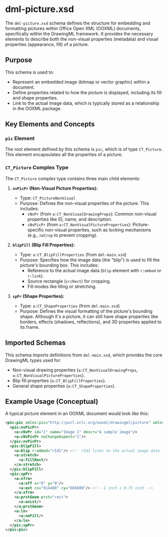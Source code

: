 # dml-picture.xsd

The `dml-picture.xsd` schema defines the structure for embedding and formatting pictures within Office Open XML (OOXML) documents, specifically within the DrawingML framework. It provides the necessary elements to describe both the non-visual properties (metadata) and visual properties (appearance, fill) of a picture.

## Purpose

This schema is used to:
*   Represent an embedded image (bitmap or vector graphic) within a document.
*   Define properties related to how the picture is displayed, including its fill and shape properties.
*   Link to the actual image data, which is typically stored as a relationship in the OOXML package.

## Key Elements and Concepts

### `pic` Element

The root element defined by this schema is `pic`, which is of type `CT_Picture`. This element encapsulates all the properties of a picture.

### `CT_Picture` Complex Type

The `CT_Picture` complex type contains three main child elements:

1.  **`nvPicPr` (Non-Visual Picture Properties):**
    *   Type: `CT_PictureNonVisual`
    *   Purpose: Defines the non-visual properties of the picture. This includes:
        *   `cNvPr` (from `a:CT_NonVisualDrawingProps`): Common non-visual properties like ID, name, and description.
        *   `cNvPicPr` (from `a:CT_NonVisualPictureProperties`): Picture-specific non-visual properties, such as locking mechanisms (e.g., `noCrop` to prevent cropping).

2.  **`blipFill` (Blip Fill Properties):**
    *   Type: `a:CT_BlipFillProperties` (from `dml-main.xsd`)
    *   Purpose: Specifies how the image data (the "blip") is used to fill the picture's bounding box. This includes:
        *   Reference to the actual image data (`blip` element with `r:embed` or `r:link`).
        *   Source rectangle (`srcRect`) for cropping.
        *   Fill modes like tiling or stretching.

3.  **`spPr` (Shape Properties):**
    *   Type: `a:CT_ShapeProperties` (from `dml-main.xsd`)
    *   Purpose: Defines the visual formatting of the picture's bounding shape. Although it's a picture, it can still have shape properties like borders, effects (shadows, reflections), and 3D properties applied to its frame.

## Imported Schemas

This schema imports definitions from `dml-main.xsd`, which provides the core DrawingML types used for:
*   Non-visual drawing properties (`a:CT_NonVisualDrawingProps`, `a:CT_NonVisualPictureProperties`).
*   Blip fill properties (`a:CT_BlipFillProperties`).
*   General shape properties (`a:CT_ShapeProperties`).

## Example Usage (Conceptual)

A typical picture element in an OOXML document would look like this:

```xml
<pic:pic xmlns:pic="http://purl.oclc.org/ooxml/drawingml/picture" xmlns:a="http://purl.oclc.org/ooxml/drawingml/main" xmlns:r="http://purl.oclc.org/ooxml/officeDocument/relationships">
  <pic:nvPicPr>
    <a:cNvPr id="1" name="Image 1" descr="A sample image"/>
    <a:cNvPicPr noChangeAspect="1"/>
  </pic:nvPicPr>
  <pic:blipFill>
    <a:blip r:embed="rId1"/> <!-- rId1 links to the actual image data -->
    <a:stretch>
      <a:fillRect/>
    </a:stretch>
  </pic:blipFill>
  <pic:spPr>
    <a:xfrm>
      <a:off x="0" y="0"/>
      <a:ext cx="914400" cy="685800"/> <!-- 1 inch x 0.75 inch -->
    </a:xfrm>
    <a:prstGeom prst="rect">
      <a:avLst/>
    </a:prstGeom>
    <a:ln>
      <a:noFill/>
    </a:ln>
  </pic:spPr>
</pic:pic>
```
